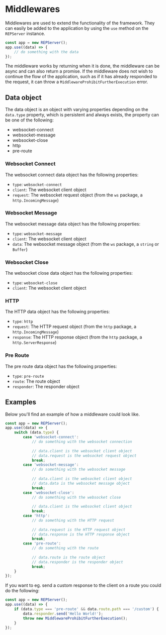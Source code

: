 # Middlewares
Middlewares are used to extend the functionality of the framework. They can easily be added to the application by using the `use` method on the `REPServer` instance.

```ts
const app = new REPServer();
app.use((data) => {
    // do something with the data
});
```

The middleware works by returning when it is done, the middleware can be async and can also return a promise. If the middleware does not wish to continue the flow of the application, such as if it has already responded to the request, it can throw a `MiddlewareProhibitFurtherExecution` error.

## Data object

The data object is an object with varying properties depending on the `data.type` property, which is persistent and always exists, the property can be one of the following:
- websocket-connect
- websocket-message
- websocket-close
- http
- pre-route

### Websocket Connect
The websocket connect data object has the following properties:
- `type`: `websocket-connect`
- `client`: The websocket client object
- `request`: The websocket request object (from the `ws` package, a `http.IncomingMessage`)

### Websocket Message
The websocket message data object has the following properties:
- `type`: `websocket-message`
- `client`: The websocket client object
- `data`: The websocket message object (from the `ws` package, a `string` or `Buffer`)

### Websocket Close
The websocket close data object has the following properties:
- `type`: `websocket-close`
- `client`: The websocket client object

### HTTP
The HTTP data object has the following properties:
- `type`: `http`
- `request`: The HTTP request object (from the `http` package, a `http.IncomingMessage`)
- `response`: The HTTP response object (from the `http` package, a `http.ServerResponse`)

### Pre Route
The pre route data object has the following properties:
- `type`: `pre-route`
- `route`: The route object
- `responder`: The responder object

## Examples
Below you'll find an example of how a middleware could look like.
```ts
const app = new REPServer();
app.use((data) => {
    switch (data.type) {
        case 'websocket-connect':
            // do something with the websocket connection
            
            // data.client is the websocket client object
            // data.request is the websocket request object
            break;
        case 'websocket-message':
            // do something with the websocket message
            
            // data.client is the websocket client object
            // data.data is the websocket message object
            break;
        case 'websocket-close':
            // do something with the websocket close
            
            // data.client is the websocket client object
            break;
        case 'http':
            // do something with the HTTP request
            
            // data.request is the HTTP request object
            // data.response is the HTTP response object
            break;
        case 'pre-route':
            // do something with the route
            
            // data.route is the route object
            // data.responder is the responder object
            break;
    }
});
```

If you want to eg. send a custom response to the client on a route you could do the following:
```ts
const app = new REPServer();
app.use((data) => {
    if (data.type === 'pre-route' && data.route.path === '/custom') {
        data.responder.send('Hello World!');
        throw new MiddlewareProhibitFurtherExecution();
    }
});
```